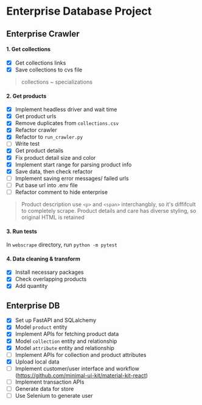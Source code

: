 # Enterprise Database Project

## Enterprise Crawler

#### 1. Get collections
- [x] Get collections links
- [x] Save collections to cvs file

> collections ~ specializations

#### 2. Get products
- [x] Implement headless driver and wait time
- [x] Get product urls
- [x] Remove duplicates from `collections.csv`
- [x] Refactor crawler
- [x] Refactor to `run_crawler.py`
- [ ] Write test
- [x] Get product details
- [x] Fix product detail size and color
- [x] Implement start range for parsing product info
- [x] Save data, then check refactor
- [ ] Implement saving error messages/ failed urls
- [ ] Put base url into .env file
- [ ] Refactor comment to hide enterprise

> Product description use `<p>` and `<span>` interchangbly, so it's diffifcult to completely scrape. Product details and care has diverse styling, so original HTML is retained

#### 3. Run tests

In `webscrape` directory, run `python -m pytest`

#### 4. Data cleaning & transform

- [x] Install necessary packages
- [x] Check overlapping products
- [x] Add quantity

## Enterprise DB
- [x] Set up FastAPI and SQLalchemy
- [x] Model `product` entity
- [x] Implement APIs for fetching product data
- [x] Model `collection` entity and relationship
- [x] Model `attribute` entity and relationship
- [ ] Implement APIs for collection and product attributes
- [x] Upload local data
- [ ] Implement customer/user interface and workflow (https://github.com/minimal-ui-kit/material-kit-react)
- [ ] Implement transaction APIs
- [ ] Generate data for store
- [ ] Use Selenium to generate user
